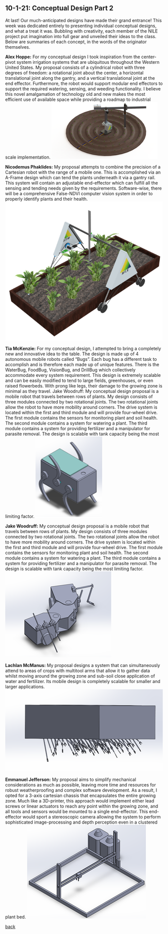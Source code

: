 ## 10-1-21: Conceptual Design Part 2

At last! Our much-anticipated designs have made their grand entrance! This week was dedicated entirely to presenting individual conceptual designs, and what a treat it was. Bubbling with creativity, each member of the NILE project put imagination into full gear and unveiled their ideas to the class. Below are summaries of each concept, in the words of the originator themselves. 

**Alex Hoppe:** For my conceptual design I took inspiration from the center-pivot system irrigation systems that are ubiquitous throughout the Western United States. My proposal consists of a cylindrical robot with three degrees of freedom: a rotational joint about the center, a horizontal translational joint along the gantry, and a vertical translational joint at the end effector. Furthermore, the robot would support modular end effectors to support the required watering, sensing, and weeding functionality. I believe this novel amalgamation of technology old and new makes the most efficient use of available space while providing a roadmap to industrial scale implementation.
![Alex Hoppe Design Photo](./../assets/AlexHoppe_design.png)


**Nicodemus Phaklides:** My proposal attempts to combine the precision of a Cartesian robot with the range of a mobile one. This is accomplished via an A-Frame design which can tend the plants underneath it via a gantry rail. This system will contain an adjustable end-effector which can fulfill all the sensing and tending needs given by the requirements. Software-wise, there will be a comprehensive False-NDVI computer vision system in order to properly identify plants and their health.
![Nicodemus Phaklides Design Photo](./../assets/NicodemusPhaklides_design.png)


**Tia McKenzie:** For my conceptual design, I attempted to bring a completely new and innovative idea to the table. The design is made up of 4 autonomous mobile robots called “Bugs”. Each bug has a different task to accomplish and is therefore each made up of unique features. There is the WaterBug, FoodBug, VisionBug, and DrillBug which collectively accommodate every system requirement. This design is extremely scalable and can be easily modified to tend to large fields, greenhouses, or even raised flowerbeds. With prong like legs, their damage to the growing zone is minimal as they travel.
Jake Woodruff: My conceptual design proposal is a mobile robot that travels between rows of plants. My design consists of three modules connected by two rotational joints. The two rotational joints allow the robot to have more mobility around corners. The drive system is located within the first and third module and will provide four-wheel drive.  The first module contains the sensors for monitoring plant and soil health. The second module contains a system for watering a plant. The third module contains a system for providing fertilizer and a manipulator for parasite removal. The design is scalable with tank capacity being the most limiting factor.
![Tia McKenzie Design Photo](./../assets/TiaMcKenzie_design.png)


**Jake Woodruff:** My conceptual design proposal is a mobile robot that travels between rows of plants. My design consists of three modules connected by two rotational joints. The two rotational joints allow the robot to have more mobility around corners. The drive system is located within the first and third module and will provide four-wheel drive.  The first module contains the sensors for monitoring plant and soil health. The second module contains a system for watering a plant. The third module contains a system for providing fertilizer and a manipulator for parasite removal. The design is scalable with tank capacity being the most limiting factor.
![Jacob Woodruff Design Photo](./../assets/JacobWoodruff_design.png)


**Lachlan McManus:** My proposal designs a system that can simultaneously attend to areas of crops with multitool arms that allow it to gather data whilst moving around the growing zone and sub-soil close application of water and fertilizer. Its mobile design is completely scalable for smaller and larger applications.
![Lachlan McManus Design Photo](./../assets/LachlanMcManus_design.png)


**Emmanuel Jefferson:** My proposal aims to simplify mechanical considerations as much as possible, leaving more time and resources for robust weatherproofing and complex software development. As a result, I opted for a 3-axis cartesian chassis that encapsulates the entire growing zone. Much like a 3D-printer, this approach would implement either lead screws or linear actuators to reach any point within the growing zone, and all tools and sensors would be mounted to a single end-effector. This end-effector would sport a stereoscopic camera allowing the system to perform sophisticated image-processing and depth perception even in a clustered plant bed.
![Emmanuel Jefferson Design Photo](./../assets/EmmanuelJefferson_design.png)


[back](./..)
